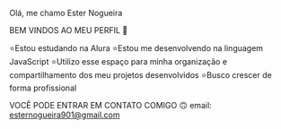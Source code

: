 Olá, me chamo Ester Nogueira

BEM VINDOS AO MEU PERFIL 💚

⭐Estou estudando na Alura
⭐Estou me desenvolvendo na linguagem JavaScript
⭐Utilizo esse espaço para minha organização e compartilhamento dos meu projetos desenvolvidos
⭐Busco crescer de forma profissional

VOCÊ PODE ENTRAR EM CONTATO COMIGO 🙃
email: esternogueira901@gmail.com
